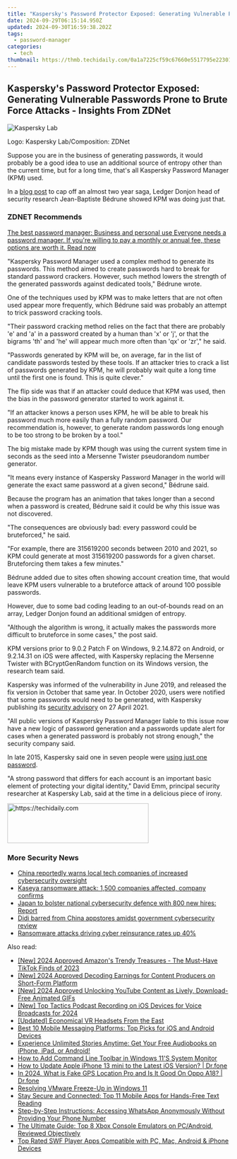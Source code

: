 ```yaml
---
title: "Kaspersky's Password Protector Exposed: Generating Vulnerable Passwords Prone to Brute Force Attacks - Insights From ZDNet"
date: 2024-09-29T06:15:14.950Z
updated: 2024-09-30T16:59:38.202Z
tags:
  - password-manager
categories:
  - tech
thumbnail: https://thmb.techidaily.com/0a1a7225cf59c67660e5517795e22301d6d92dc2445c6377515e5503eb99dcd0.jpg
---
```


## Kaspersky's Password Protector Exposed: Generating Vulnerable Passwords Prone to Brute Force Attacks - Insights From ZDNet

![Kaspersky Lab](https://www.zdnet.com/a/img/resize/8f85b12f566bbc9afa244aba24d65e004cca46d1/2019/03/19/a24c7bc2-2208-42b8-9308-6d2f4e3fa87a/kaspersky.jpg?auto=webp&width=1280)

Logo: Kaspersky Lab/Composition: ZDNet

Suppose you are in the business of generating passwords, it would probably be a good idea to use an additional source of entropy other than the current time, but for a long time, that's all Kaspersky Password Manager (KPM) used. 

In a [blog post](https://donjon.ledger.com/kaspersky-password-manager/) to cap off an almost two year saga, Ledger Donjon head of security research Jean-Baptiste Bédrune showed KPM was doing just that. 

### **ZDNET** Recommends

[The best password manager: Business and personal use Everyone needs a password manager. If you're willing to pay a monthly or annual fee, these options are worth it.  Read now](https://www.zdnet.com/article/best-password-manager/)

"Kaspersky Password Manager used a complex method to generate its passwords. This method aimed to create passwords hard to break for standard password crackers. However, such method lowers the strength of the generated passwords against dedicated tools," Bédrune wrote. 

One of the techniques used by KPM was to make letters that are not often used appear more frequently, which Bédrune said was probably an attempt to trick password cracking tools. 

"Their password cracking method relies on the fact that there are probably 'e' and 'a' in a password created by a human than 'x' or 'j', or that the bigrams 'th' and 'he' will appear much more often than 'qx' or 'zr'," he said. 

"Passwords generated by KPM will be, on average, far in the list of candidate passwords tested by these tools. If an attacker tries to crack a list of passwords generated by KPM, he will probably wait quite a long time until the first one is found. This is quite clever." 

The flip side was that if an attacker could deduce that KPM was used, then the bias in the password generator started to work against it. 

"If an attacker knows a person uses KPM, he will be able to break his password much more easily than a fully random password. Our recommendation is, however, to generate random passwords long enough to be too strong to be broken by a tool." 

The big mistake made by KPM though was using the current system time in seconds as the seed into a Mersenne Twister pseudorandom number generator. 

"It means every instance of Kaspersky Password Manager in the world will generate the exact same password at a given second," Bédrune said. 

Because the program has an animation that takes longer than a second when a password is created, Bédrune said it could be why this issue was not discovered. 

"The consequences are obviously bad: every password could be bruteforced," he said. 

"For example, there are 315619200 seconds between 2010 and 2021, so KPM could generate at most 315619200 passwords for a given charset. Bruteforcing them takes a few minutes." 

Bédrune added due to sites often showing account creation time, that would leave KPM users vulnerable to a bruteforce attack of around 100 possible passwords. 

However, due to some bad coding leading to an out-of-bounds read on an array, Ledger Donjon found an additional smidgen of entropy. 

"Although the algorithm is wrong, it actually makes the passwords more difficult to bruteforce in some cases," the post said. 

KPM versions prior to 9.0.2 Patch F on Windows, 9.2.14.872 on Android, or 9.2.14.31 on iOS were affected, with Kaspersky replacing the Mersenne Twister with BCryptGenRandom function on its Windows version, the research team said. 

Kaspersky was informed of the vulnerability in June 2019, and released the fix version in October that same year. In October 2020, users were notified that some passwords would need to be generated, with Kaspersky publishing its [security advisory](https://support.kaspersky.com/general/vulnerability.aspx?el=12430#270421) on 27 April 2021\. 

"All public versions of Kaspersky Password Manager liable to this issue now have a new logic of password generation and a passwords update alert for cases when a generated password is probably not strong enough," the security company said. 

In late 2015, Kaspersky said one in seven people were [using just one password](https://www.zdnet.com/article/kaspersky-1-in-7-people-use-one-password/). 

"A strong password that differs for each account is an important basic element of protecting your digital identity," David Emm, principal security researcher at Kaspersky Lab, said at the time in a delicious piece of irony. 

<!-- affiliate ads begin -->
<a href="https://aligracehair.sjv.io/c/5597632/2135401/19272" target="_top" id="2135401">
  <img src="//a.impactradius-go.com/display-ad/19272-2135401" border="0" alt="https://techidaily.com" width="320" height="90"/>
</a>
<img height="0" width="0" src="https://aligracehair.sjv.io/i/5597632/2135401/19272" style="position:absolute;visibility:hidden;" border="0" />
<!-- affiliate ads end -->

### More Security News

* [China reportedly warns local tech companies of increased cybersecurity oversight](https://www.zdnet.com/article/china-reportedly-warns-local-tech-companies-of-increased-cybersecurity-oversight/)
* [Kaseya ransomware attack: 1,500 companies affected, company confirms](https://www.zdnet.com/article/kaseya-ransomware-attack-1500-companies-affected-company-confirms/)
* [Japan to bolster national cybersecurity defence with 800 new hires: Report](https://www.zdnet.com/article/japan-to-bolster-national-cybersecurity-defence-with-800-new-hires-report/)
* [Didi barred from China appstores amidst government cybersecurity review](https://www.zdnet.com/article/didi-barred-from-china-appstores-amidst-government-cybersecurity-review/)
* [Ransomware attacks driving cyber reinsurance rates up 40%](https://www.zdnet.com/article/ransomware-attacks-driving-cyber-reinsurance-rates-up-40/)

<ins class="adsbygoogle"
     style="display:block"
     data-ad-format="autorelaxed"
     data-ad-client="ca-pub-7571918770474297"
     data-ad-slot="1223367746"></ins>

<ins class="adsbygoogle"
     style="display:block"
     data-ad-client="ca-pub-7571918770474297"
     data-ad-slot="8358498916"
     data-ad-format="auto"
     data-full-width-responsive="true"></ins>

<span class="atpl-alsoreadstyle">Also read:</span>
<div><ul>
<li><a href="https://tiktok-video-recordings.techidaily.com/new-2024-approved-amazons-trendy-treasures-the-must-have-tiktok-finds-of-2023/"><u>[New] 2024 Approved Amazon's Trendy Treasures - The Must-Have TikTok Finds of 2023</u></a></li>
<li><a href="https://youtube-blog.techidaily.com/024-approved-decoding-earnings-for-content-producers-on-short-form-platform/"><u>[New] 2024 Approved Decoding Earnings for Content Producers on Short-Form Platform</u></a></li>
<li><a href="https://youtube-data.techidaily.com/024-approved-unlocking-youtube-content-as-lively-download-free-animated-gifs/"><u>[New] 2024 Approved Unlocking YouTube Content as Lively, Download-Free Animated GIFs</u></a></li>
<li><a href="https://fox-direct.techidaily.com/new-top-tactics-podcast-recording-on-ios-devices-for-voice-broadcasts-for-2024/"><u>[New] Top Tactics Podcast Recording on iOS Devices for Voice Broadcasts for 2024</u></a></li>
<li><a href="https://fox-direct.techidaily.com/updated-economical-vr-headsets-from-the-east/"><u>[Updated] Economical VR Headsets From the East</u></a></li>
<li><a href="https://app-tips.techidaily.com/best-10-mobile-messaging-platforms-top-picks-for-ios-and-android-devices/"><u>Best 10 Mobile Messaging Platforms: Top Picks for iOS and Android Devices</u></a></li>
<li><a href="https://app-tips.techidaily.com/experience-unlimited-stories-anytime-get-your-free-audiobooks-on-iphone-ipad-or-android/"><u>Experience Unlimited Stories Anytime: Get Your Free Audiobooks on iPhone, iPad, or Android!</u></a></li>
<li><a href="https://win11.techidaily.com/how-to-add-command-line-toolbar-in-windows-11s-system-monitor/"><u>How to Add Command Line Toolbar in Windows 11'S System Monitor</u></a></li>
<li><a href="https://techidaily.com/how-to-update-apple-iphone-13-mini-to-the-latest-ios-version-drfone-by-drfone-ios-system-repair-ios-system-repair/"><u>How to Update Apple iPhone 13 mini to the Latest iOS Version? | Dr.fone</u></a></li>
<li><a href="https://phone-solutions.techidaily.com/in-2024-what-is-fake-gps-location-pro-and-is-it-good-on-oppo-a18-drfone-by-drfone-virtual-android/"><u>In 2024, What is Fake GPS Location Pro and Is It Good On Oppo A18? | Dr.fone</u></a></li>
<li><a href="https://win11.techidaily.com/resolving-vmware-freeze-up-in-windows-11/"><u>Resolving VMware Freeze-Up in Windows 11</u></a></li>
<li><a href="https://app-tips.techidaily.com/stay-secure-and-connected-top-11-mobile-apps-for-hands-free-text-reading/"><u>Stay Secure and Connected: Top 11 Mobile Apps for Hands-Free Text Reading</u></a></li>
<li><a href="https://app-tips.techidaily.com/step-by-step-instructions-accessing-whatsapp-anonymously-without-providing-your-phone-number/"><u>Step-by-Step Instructions: Accessing WhatsApp Anonymously Without Providing Your Phone Number</u></a></li>
<li><a href="https://app-tips.techidaily.com/the-ultimate-guide-top-8-xbox-console-emulators-on-pcandroid-reviewed-objectively/"><u>The Ultimate Guide: Top 8 Xbox Console Emulators on PC/Android, Reviewed Objectively</u></a></li>
<li><a href="https://app-tips.techidaily.com/top-rated-swf-player-apps-compatible-with-pc-mac-android-and-iphone-devices/"><u>Top Rated SWF Player Apps Compatible with PC, Mac, Android & iPhone Devices</u></a></li>
</ul></div>

